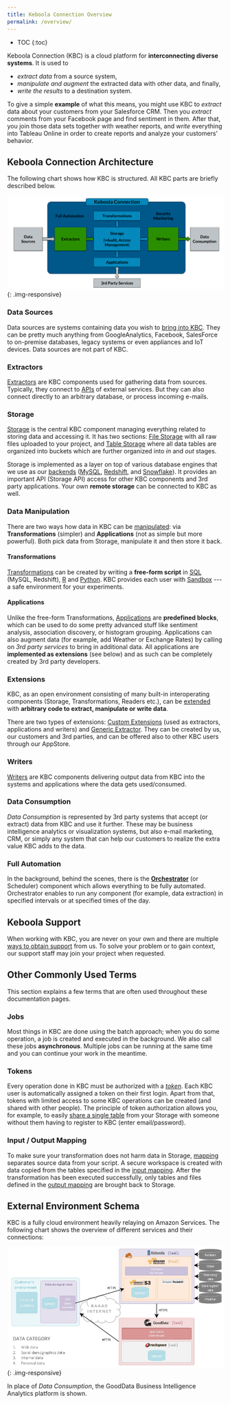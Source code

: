 ```yaml
---
title: Keboola Connection Overview
permalink: /overview/
---
```


* TOC
{:toc}

Keboola Connection (KBC) is a cloud platform for **interconnecting diverse systems**. It is used to

- *extract data* from a source system,
- *manipulate and augment* the extracted data with other data, and finally,
- *write the results* to a destination system.

To give a simple **example** of what this means, you might use KBC to *extract* data about your customers from your Salesforce CRM.
Then you *extract* comments from your Facebook page and find sentiment in them.
After that, you join those data sets together with weather reports, and *write* everything into Tableau Online
in order to create reports and analyze your customers' behavior.

## Keboola Connection Architecture

The following chart shows how KBC is structured. All KBC parts are briefly described below.

![KBC Structure Chart](/overview/kbc_structure.png){: .img-responsive}

### Data Sources
Data sources are systems containing data you wish to [bring into KBC](/tutorial/load/).
They can be pretty much anything from GoogleAnalytics, Facebook, SalesForce to on-premise databases,
legacy systems or even appliances and IoT devices. Data sources are not part of KBC.

### Extractors
[Extractors](/extractors/) are KBC components used for gathering data from sources.
Typically, they connect to [APIs](https://en.wikipedia.org/wiki/Web_API) of external
services. But they can also connect directly to an arbitrary database, or process incoming e-mails.

### Storage
[Storage](/storage/) is the central KBC component managing everything related to storing data and accessing it.
It has two sections: [File Storage](/storage/file-uploads/) with all raw files uploaded
to your project, and [Table Storage](/storage/tables/) where all data tables are organized
into buckets which are further organized into *in* and *out* stages.

Storage is implemented as a layer on top of various database engines that we use as our [backends](/manipulation/transformations/#backends) ([MySQL](https://www.mysql.com/),
[Redshift](https://aws.amazon.com/redshift/), and [Snowflake](http://www.snowflake.net/)).
It provides an important API (Storage API) access for other KBC components and 3rd party applications.
Your own **remote storage** can be connected to KBC as well.

### Data Manipulation
There are two ways how data in KBC can be [manipulated](/manipulation/): via **Transformations** (simpler)
and **Applications** (not as simple but more powerful).
Both pick data from Storage, manipulate it and then store it back.

#### Transformations
[Transformations](/manipulation/transformations/) can be created by writing a **free-form script** in
[SQL](https://en.wikipedia.org/wiki/SQL) (MySQL, Redshift), [R](https://www.r-project.org/about.html) and
[Python](https://www.python.org/about/). KBC provides each user with [Sandbox](/manipulation/transformations/sandbox/) --- a safe environment for your experiments.

#### Applications
Unlike the free-form Transformations, [Applications](/manipulation/applications/) are **predefined blocks**, which
can be used to do some pretty advanced stuff like sentiment analysis, association discovery, or histogram grouping.
Applications can also augment data (for example, add Weather or Exchange Rates) by calling on *3rd party services*
to bring in additional data.
All applications are **implemented as extensions** (see below) and as such can be completely created by 3rd party developers.

### Extensions
KBC, as an open environment consisting of many built-in interoperating components (Storage, Transformations, Readers etc.),
can be [extended](https://developers.keboola.com/extend/) with **arbitrary code to extract, manipulate or write data**.

There are two types of extensions: [Custom Extensions](https://developers.keboola.com/extend/)
(used as extractors, applications and writers) and
[Generic Extractor](https://developers.keboola.com/extend/#generic-extractor).
They can be created by us, our customers and 3rd parties, and can be offered also to other KBC users through our AppStore.

### Writers
[Writers](/writers/) are KBC components delivering output data from KBC into the systems and applications where the data gets used/consumed.

### Data Consumption
*Data Consumption* is represented by 3rd party systems that accept (or extract) data from KBC and use it further.
These may be business intelligence analytics or visualization systems, but also e-mail marketing, CRM,
or simply any system that can help our customers to realize the extra value KBC adds to the data.

### Full Automation
In the background, behind the scenes, there is the [**Orchestrator**](/tutorial/automate/)
(or Scheduler) component which allows everything to be fully automated.
Orchestrator enables to run any component (for example, data extraction) in specified intervals or at specified times of the day.

## Keboola Support
When working with KBC, you are never on your own and there are multiple [ways to obtain support](/management/support/) from us. 
To solve your problem or to gain context, our support staff may join your project when requested. 

## Other Commonly Used Terms
This section explains a few terms that are often used throughout these documentation pages.

### Jobs
Most things in KBC are done using the batch approach; when you do some operation, a job is created
and executed in the background. We also call these jobs **asynchronous**. Multiple jobs can be running at the same
time and you can continue your work in the meantime.

### Tokens
Every operation done in KBC must be authorized with a [*token*](/storage/tokens/). Each KBC user is automatically assigned a token on their first login.
Apart from that, tokens with limited access to some KBC operations can be created (and shared with other people).
The principle of token authorization allows you, for example, to easily [share a single table](/tutorial/management/#user-management)
from your Storage with someone without them having to register to KBC (enter email/password).

### Input / Output Mapping
To make sure your transformation does not harm data in Storage, [mapping](/manipulation/transformations/mappings)
separates source data from your script. A secure workspace is created with data copied from the tables specified
in the [input mapping](/manipulation/transformations/mappings/#input-mapping).
After the transformation has been executed successfully, only tables and files defined
in the [output mapping](/manipulation/transformations/mappings/#output-mapping) are brought back to Storage.

## External Environment Schema
KBC is a fully cloud environment heavily relaying on Amazon Services. The following chart shows the overview
of different services and their connections:

![External Environment Schema](/overview/kbc_environment.png){: .img-responsive}

In place of *Data Consumption*, the GoodData Business Intelligence Analytics platform is shown.

